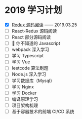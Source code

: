 # 2019 学习计划

- [x] <a href='https://github.com/Zwe1/19plan/blob/master/%20Redux/%E6%BA%90%E7%A0%81%E9%98%85%E8%AF%BB.md'>Redux 源码阅读</a> —— 2019.03.25
- [ ] React-Redux 源码阅读
- [ ] React 部分源码阅读
- [ ]  你不知道的 Javascript
- [ ] webpack 深入学习
- [ ] 学习 Typescript
- [ ] 学习 Vue
- [ ] leetcode 算法刷题
- [ ] Node.js 深入学习
- [ ] 学习数据库（Mysql）
- [ ] 学习 Nginx
- [ ] 学习 Docker
- [ ] 编译原理学习
- [ ] 项目架构梳理
- [ ] 基于容器技术的前端 CI/CD 系统
